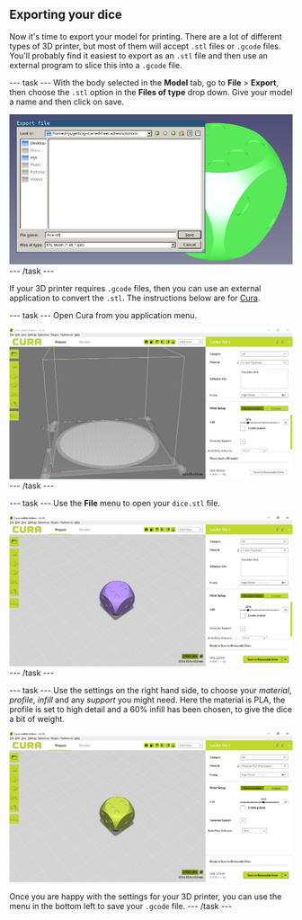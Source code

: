 ## Exporting your dice

Now it's time to export your model for printing. There are a lot of different types of 3D printer, but most of them will accept `.stl` files or `.gcode` files. You'll probably find it easiest to export as an `.stl` file and then use an external program to slice this into a `.gcode` file.

--- task ---
With the body selected in the **Model** tab, go to **File** > **Export**, then choose the `.stl` option in the **Files of type** drop down. Give your model a name and then click on save.

![export](images/export.png)
--- /task ---

If your 3D printer requires `.gcode` files, then you can use an external application to convert the `.stl`. The instructions below are for [Cura](https://ultimaker.com/en/products/ultimaker-cura-software).

--- task ---
Open Cura from you application menu.

![Cura1](images/cura1.png)
--- /task ---

--- task ---
Use the **File** menu to open your `dice.stl` file.

![Cura2](images/cura2.png)
--- /task ---

--- task ---
Use the settings on the right hand side, to choose your *material*, *profile*, *infill* and any *support* you might need.
Here the material is PLA, the profile is set to high detail and a 60% infill has been chosen, to give the dice a bit of weight.

![Cura3](images/cura3.png)

Once you are happy with the settings for your 3D printer, you can use the menu in the bottom left to save your `.gcode` file.
--- /task ---
